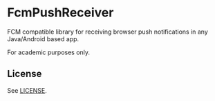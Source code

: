 # FcmPushReceiver

FCM compatible library for receiving browser push notifications in any Java/Android based app.

For academic purposes only.

## License

See [LICENSE](LICENSE).
